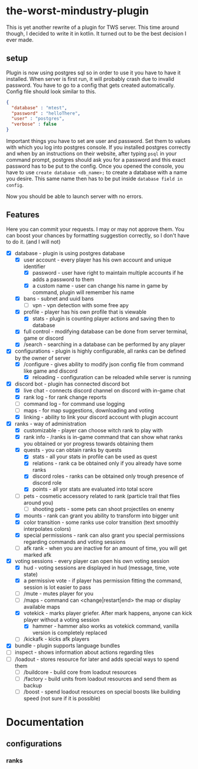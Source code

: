 # the-worst-mindustry-plugin

This is yet another rewrite of a plugin for TWS server. This time around though, I decided to 
write it in kotlin. It turned out to be the best decision I ever made. 

## setup

Plugin is now using postgres sql so in order to use it you have to have it installed. When server 
is first run, it will probably crash due to invalid password. You have to go to a config that 
gets created automatically. Config file should look similar to this.
```json
{
  "database" : "mtest", 
  "password" : "helloThere", 
  "user" : "postgres", 
  "verbose" : false
}
```
Important things you have to set are user and password. Set them to values with which you log into postgres
console. If you installed postgres correctly and when by an instructions on their website, after typing `psql`
in your command prompt, postgres should ask you for a password and this exact password has to be put to the 
config. Once you opened the console, you have to use `create database <db_name>;` to create a database with a 
name you desire. This same name then has to be put inside `database field in config`.

Now you should be able to launch server with no errors.

## Features

Here you can commit your requests. I may or may not approve them. You can boost your chances by formatting 
suggestion correctly, so I don't have to do it. (and I will not)

- [x] database - plugin is using postgres database
  - [x] user account - every player has his own account and unique identifier
    - [x] password - user have right to maintain multiple accounts if he adds a password to them
    - [x] a custom name - user can change his name in game by command, plugin will remember his name
  - [x] bans - subnet and uuid bans
    - [ ] vpn - vpn detection with some free apy
  - [x] profile - player has his own profile that is viewable
    - [x] stats - plugin is counting player actions and saving then to database
  - [x] full control - modifying database can be done from server terminal, game or discord 
  - [x] /search - searching in a database can be performed by any player
- [x] configurations - plugin is highly configurable, all ranks can be defined by the owner of server
  - [x] /configure - gives ability to modify json config file from command like game and discord
    - [x] reloading - configuration can be reloaded while server is running
- [x] discord bot - plugin has connected discord bot
  - [x] live chat - connects discord channel on discord with in-game chat
  - [x] rank log - for rank change reports
  - [ ] command log - for command use logging
  - [ ] maps - for map suggestions, downloading and voting  
  - [x] linking - ability to link your discord account with plugin account 
- [x] ranks - way of administration
  - [x] customizable - player can choose witch rank to play with
  - [x] rank info - /ranks is in-game command that can show what ranks you obtained or yor progress towards obtaining them
  - [x] quests - you can obtain ranks by quests
    - [x] stats - all your stats in profile can be used as quest
    - [x] relations - rank ca be obtained only if you already have some ranks
    - [x] discord roles - ranks can be obtained only trough presence of discord role
    - [x] points - all yor stats are evaluated into total score
  - [ ] pets - cosmetic accessory related to rank (particle trail that flies around you)
    - [ ] shooting pets - some pets can shoot projectiles on enemy  
  - [x] mounts - rank can grant you ability to transform into bigger unit
  - [x] color transition - some ranks use color transition (text smoothly interpolates colors)
  - [x] special permissions - rank can also grant you special permissions regarding commands and voting sessions
  - [ ] afk rank - when you are inactive for an amount of time, you will get marked afk
- [x] voting sessions - every player can open his own voting session
  - [x] hud - voting sessions are displayed in hud (message, time, vote state)
  - [x] a permissive vote - if player has permission fitting the command, session is lot easier to pass  
  - [ ] /mute - mutes player for you
  - [ ] /maps - command can <change|restart|end> the map or display available maps 
  - [x] votekick - marks player griefer. After mark happens, anyone can kick player without a voting session
    - [x] hammer - hammer also works as votekick command, vanilla version is completely replaced
  - [ ] /kickafk - kicks afk players
- [x] bundle - plugin supports language bundles
- [ ] inspect - shows information about actions regarding tiles
- [ ] /loadout - stores resource for later and adds special ways to spend them
  - [ ] /buildcore - build core from loadout resources
  - [ ] /factory - build units from loadout resources and send them as backup
  - [ ] /boost - spend loadout resources on special boosts like building speed (not sure if it is possible)
    
# Documentation

## configurations

### ranks


    


